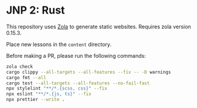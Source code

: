 # JNP 2: Rust

This repository uses [Zola](https://www.getzola.org/documentation/getting-started/installation/) to generate static websites. Requires zola version 0.15.3.

Place new lessons in the `content` directory.

Before making a PR, please run the following commands:

```sh
zola check
cargo clippy --all-targets --all-features --fix -- -D warnings
cargo fmt --all
cargo test --all-targets --all-features --no-fail-fast
npx stylelint "**/*.{scss, css}" --fix
npx eslint "**/*.{js, ts}" --fix
npx prettier --write .
```
